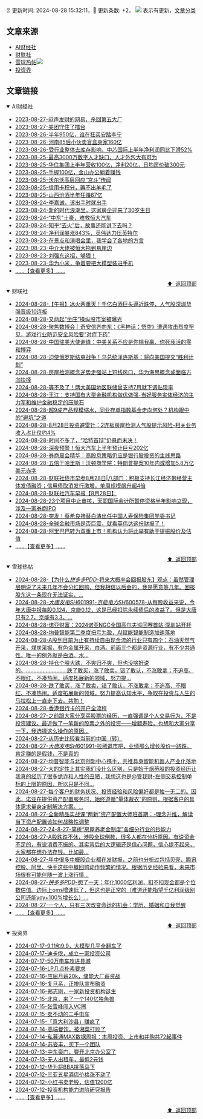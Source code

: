 ##

:alarm_clock: 更新时间: 2024-08-28 15:32:11，:rocket: 更新条数: +2， ![](/assets/dot.png) 表示有更新，[文章分类](/TAGS.md)

## 文章来源

- [AI财经社](#ai财经社)  
- [财联社](#财联社)  
- [雪球热帖](#雪球热帖)![](/assets/dot.png)   
- [投资界](#投资界)  

## 文章链接

<details open>
<summary id="ai财经社">
 AI财经社
</summary>


- [2023-08-27-闷声发财的网易，杀回第五大厂](https://www.aicaijing.com.cn/article/18610)  
- [2023-08-27-美团守住了擂台](https://www.aicaijing.com.cn/article/18611)  
- [2023-08-26-半年950亿，谁在狂买安踏李宁](https://www.aicaijing.com.cn/article/18607)  
- [2023-08-26-河南85后小伙卖盲盒身家160亿](https://www.aicaijing.com.cn/article/18608)  
- [2023-08-26-受行业整体去库存影响，中芯国际上半年净利润同比下滑52%](https://www.aicaijing.com.cn/article/18609)  
- [2023-08-25-最高3000万数字人才缺口，人才外包大有可为](https://www.aicaijing.com.cn/article/18601)  
- [2023-08-25-华住集团上半年营收100亿，净利20亿，日均房价破300元](https://www.aicaijing.com.cn/article/18602)  
- [2023-08-25-手握100亿，金山办公躺着赚钱](https://www.aicaijing.com.cn/article/18603)  
- [2023-08-25-沃尔沃高层回应“宫斗”传闻](https://www.aicaijing.com.cn/article/18604)  
- [2023-08-25-信用卡积分，薅不出羊毛了](https://www.aicaijing.com.cn/article/18605)  
- [2023-08-25-山西汾酒半年狂赚67亿](https://www.aicaijing.com.cn/article/18606)  
- [2023-08-24-李嘉诚，该出手时就出手](https://www.aicaijing.com.cn/article/18596)  
- [2023-08-24-新的时代浪潮里，这家房企迎来了30岁生日](https://www.aicaijing.com.cn/article/18597)  
- [2023-08-24-“中东”土豪，难救恒大汽车](https://www.aicaijing.com.cn/article/18598)  
- [2023-08-24-知乎“去火”后，故事还能讲下去吗？](https://www.aicaijing.com.cn/article/18599)  
- [2023-08-24-净利润暴涨843%，英伟达力压英特尔](https://www.aicaijing.com.cn/article/18600)  
- [2023-08-23-在景点和演唱会里，我学会了各地的方言](https://www.aicaijing.com.cn/article/18591)  
- [2023-08-23-中介大佬被恒大拖到悬崖边](https://www.aicaijing.com.cn/article/18592)  
- [2023-08-23-刘强东这招，够狠！](https://www.aicaijing.com.cn/article/18593)  
- [2023-08-23-华为小米，争着要把大模型装进手机](https://www.aicaijing.com.cn/article/18594)  
- [......【查看更多】......](/details/AI财经社.md)

<div align="right"><a href="#文章来源">⬆ &nbsp;返回顶部</a></div>
</details>

<details open>
<summary id="财联社">
 财联社
</summary>


- [2024-08-28-【午报】冰火两重天！千亿白酒巨头逼近跌停，人气股深圳华强晋级10连板](https://www.cls.cn/detail/1779266)  
- [2024-08-28-又两起“坐庄”操纵股市案被曝光](https://www.cls.cn/detail/1779239)  
- [2024-08-28-聚焦数博会｜奇安信齐向东：《黑神话：悟空》遭遇攻击烈度罕见，游戏行业防范安全风险要“对症下药”](https://www.cls.cn/detail/1779228)  
- [2024-08-28-中国驻美大使谢锋：中美关系不应是你输我赢、你死我活的零和博弈](https://www.cls.cn/detail/1779137)  
- [2024-08-28-迫使俄罗斯结束战争！乌总统泽连斯基：将向美国提交“胜利计划”](https://www.cls.cn/detail/1779096)  
- [2024-08-28-房屋检测概念逆势走强站上短线风口，华为海思概念或面临方向抉择](https://www.cls.cn/detail/1779058)  
- [2024-08-28-等不及了！两大美国地区联储曾支持7月就下调贴现率](https://www.cls.cn/detail/1779022)  
- [2024-08-28-王江：支持国有大型金融机构做优做强-当好服务实体经济的主力军和维护金融稳定的压舱石](https://www.cls.cn/detail/1778998)  
- [2024-08-28-超9成产品规模缩水，同业存单指数基金走向何处？机构眼中的“避坑”之道](https://www.cls.cn/detail/1778986)  
- [2024-08-28-8月28日投资避雷针：2连板房屋检测人气股提示风险-相关业务收入占比仅约4%](https://www.cls.cn/detail/1778982)  
- [2024-08-28-时间不多了，“哈特首辩”仍悬而未决！](https://www.cls.cn/detail/1778981)  
- [2024-08-28-深夜预警！恒大汽车上半年预计巨亏202亿](https://www.cls.cn/detail/1778957)  
- [2024-08-28-券商晨会精华：高股息策略仍应是银行股投资的主线思路](https://www.cls.cn/detail/1778985)  
- [2024-08-28-五倍于哈里斯！沃顿商学院：特朗普提案10年内或增加5.8万亿美元赤字](https://www.cls.cn/detail/1778991)  
- [2024-08-28-财联社债市早参8月28日|八部门：积极支持长江经济带经营主体发债融资；信用债取消发行激增，单周规模飙升超4倍](https://www.cls.cn/detail/1779004)  
- [2024-08-28-财联社汽车早报【8月28日】](https://www.cls.cn/detail/1779005)  
- [2024-08-28-23个项目中止审核，天职国际会计所暂停资格半年影响立现，涉及一家券商IPO](https://www.cls.cn/detail/1779007)  
- [2024-08-28-突发！蔡希良接替白涛出任中国人寿保险集团党委书记](https://www.cls.cn/detail/1779195)  
- [2024-08-28-全球金融市场是否巨震，就看英伟达这份财报了！](https://www.cls.cn/detail/1779198)  
- [2024-08-28-阿里巴巴转为双重上市！机构认为将此举有助于提振股价及估值](https://www.cls.cn/detail/1779202)  
- [......【查看更多】......](/details/财联社.md)

<div align="right"><a href="#文章来源">⬆ &nbsp;返回顶部</a></div>
</details>

<details open>
<summary id="雪球热帖">
 雪球热帖
</summary>


- [2024-08-28-【为什么$拼多多PDD$-将来大概率会回报股东】观点：虽然管理层明说了未来几年不会分红回购，但我相信以后会的，我是愿意等几年。回报股东这一条现在无法证实，...](https://xueqiu.com/3393395193/302665967)  
- [2024-08-28-$大唐发电SH601991$-$京能电力SH600578$-从每股收益来说，今年大唐中报每股0.124，京能0.12，这是已经扣除永续债后的收益了。但是大唐只有2.7，京能有3.3。...](https://xueqiu.com/8813386760/302649961)  
- [2024-08-28-诺亚财富：2024诺亚NGC全国高尔夫巡回赛首站·深圳站开杆](https://xueqiu.com/5534115270/302689661)  
- [2024-08-28-均普智能第二季度扭亏为盈，AI赋能智能制造加速落地](https://xueqiu.com/9158060429/302656421)  
- [2024-08-28-A股到目前为止有持续自由现金流的行业只有四个：石油天然气开采，煤炭采掘，有色金属开采，白酒。前面三个都是资源行业，有不少共通性。唯一的例外就是白酒。水...](https://xueqiu.com/1816672923/302649950)  
- [2024-08-28-持仓个股大跌，不爽归不爽，但也没啥好说的。………………………跌了敢买，涨了敢卖，错了敢认，不涨敢拿；不追高、不眼红、不凑热闹。适度拓展新的领域，努力提...](https://xueqiu.com/9742512811/302618373)  
- [2024-08-28-跌了敢买，涨了敢卖，错了敢认，不涨敢拿；不追高、不眼红、不凑热闹。适度拓展新的领域，努力提高认知水平，争取在投资与人生的马拉松上一直走下去。共勉！](https://xueqiu.com/8790885129/302649773)  
- [2024-08-28-香港银行卡的开户全流程](https://xueqiu.com/7826304833/302654696)  
- [2024-08-27-之前跟大家分享买股票的经历，一直强调是个人交易行为，不是投资建议。最近做了一笔新的股票之外的投资——增额寿险，也想和大家分享一下，我选择这么操作的原因...](https://xueqiu.com/7003184502/302536722)  
- [2024-08-27-从历史比较看当前的中国（转）](https://xueqiu.com/3882910916/302457192)  
- [2024-08-27-$大唐发电SH601991$-拉稀退市吧，业绩那么增长股价一路跌。肯定赚的是假钱，不是真的](https://xueqiu.com/2241249492/302485375)  
- [2024-08-27-均普智能与北京创新中心携手，共推具身智能机器人产业化落地](https://xueqiu.com/4422984908/302474217)  
- [2024-08-27-大的定性上其实我们没什么区别，只是始于烟蒂股的投资经历让我真的经历了很多诡诈和人性的丑陋，我想这也是@管我财-左侧交易控制单标的上限的原因，所以只是不同...](https://xueqiu.com/1965894836/302459944)  
- [2024-08-27-每个客户的财务状况、投资经验和风险偏好都是独一无二的。因此，诺亚在提供资产配置服务时，始终遵循“量体裁衣”的原则，根据客户的具体需求量身定制解决方案。...](https://xueqiu.com/5404882558/302468351)  
- [2024-08-27-全新精品实战课“两新”资产配置大师班首期：-理念升维，解读当下资产配置该如何战略性调整](https://xueqiu.com/1092302994/302515457)  
- [2024-08-27-24-8-27-简析“房屋养老金制度”各细分行业的钞能力](https://xueqiu.com/8772786299/302538945)  
- [2024-08-27-A股跌跌不休，港股全球倒数，很多人都在分析原因。有说资金不足的，有说消费不振的。其实背后的大逻辑还是信心问题，信心提不起来，大家都在想办法存钱。比如最...](https://xueqiu.com/1456239271/302540149)  
- [2024-08-27-年中很多中概股企业都在发财报，之前也分析过包括贝壳、腾讯控股、阿里、快手这些中概回购动作频繁的情况。根据历史经验来看，未来市场很有可能伴随一波上涨行情...](https://xueqiu.com/4857977486/302542052)  
- [2024-08-27-$拼多多PDD$-想了一天：年化1000亿利润，扣不扣现金都是个位数估值。边际上oms增速低了，但这也是正常的（难道还能指望千亿利润级别公司还能yoy+100%增长么）...](https://xueqiu.com/7178218145/302553842)  
- [2024-08-27-一个人，只有三次改变命运的机会：学历、婚姻和自我觉醒](https://xueqiu.com/2524803655/302474317)  
- [......【查看更多】......](/details/雪球热帖.md)

<div align="right"><a href="#文章来源">⬆ &nbsp;返回顶部</a></div>
</details>

<details open>
<summary id="投资界">
 投资界
</summary>


- [2024-07-17-9.11和9.9，大模型几乎全翻车了](https://posts.careerengine.us/p/6697778c44726b29bffa3a09)  
- [2024-07-17-迪卡侬，成立一家投资公司](https://posts.careerengine.us/p/6697778c44726b29bffa3a01)  
- [2024-07-17-50万电车攻进县城](https://posts.careerengine.us/p/6697779c831e1d29eea44253)  
- [2024-07-16-LP几点朴素要求](https://posts.careerengine.us/p/669636a8720ed522248054dc)  
- [2024-07-16-应届月薪20k，储能大厂薪资战](https://posts.careerengine.us/p/669636a8720ed522248054d4)  
- [2024-07-16-复旦系，正排队宣布融资](https://posts.careerengine.us/p/66963699cb38e136a496986c)  
- [2024-07-16-郑志刚，一家新投资机构诞生](https://posts.careerengine.us/p/66963699cb38e136a4969874)  
- [2024-07-15-北京，来了一个140亿独角兽](https://posts.careerengine.us/p/6694db59a0c3ac562b61f9af)  
- [2024-07-15-张雪峰闯入VC圈](https://posts.careerengine.us/p/6694db59a0c3ac562b61f9b7)  
- [2024-07-15-卖不动的二手电车](https://posts.careerengine.us/p/6694db6836b2f1565d9b541a)  
- [2024-07-15-「意大利沙县」赚疯了](https://posts.careerengine.us/p/6694db6836b2f1565d9b5422)  
- [2024-07-14-高端餐饮，被湘菜打败了](https://posts.careerengine.us/p/6693862333c6e710d0bf9dc4)  
- [2024-07-14-私募通MAX数据周报：本周投资、上市和并购共72起事件](https://posts.careerengine.us/p/6693862333c6e710d0bf9dcc)  
- [2024-07-14-苏姿丰，买下一个团队](https://posts.careerengine.us/p/6693861481427510b2b9c123)  
- [2024-07-13-中东豪门，要开北京办公室了](https://posts.careerengine.us/p/66922794a876f80d113b51fe)  
- [2024-07-13-无人出租车，最低2元钱](https://posts.careerengine.us/p/669227b82202ae0dfac5d713)  
- [2024-07-12-华为将BBA挑落马下](https://posts.careerengine.us/p/6690a6c68082df14ead7eaac)  
- [2024-07-12-三亚五星酒店价格涨不动了](https://posts.careerengine.us/p/6690a6c68082df14ead7eaa4)  
- [2024-07-12-小红书卖老股，估值1200亿](https://posts.careerengine.us/p/6690a6b756b00014bcc00e8f)  
- [2024-07-12-投资机构能力进阶研究报告](https://posts.careerengine.us/p/6690a6b756b00014bcc00e87)  
- [......【查看更多】......](/details/投资界.md)

<div align="right"><a href="#文章来源">⬆ &nbsp;返回顶部</a></div>
</details>
